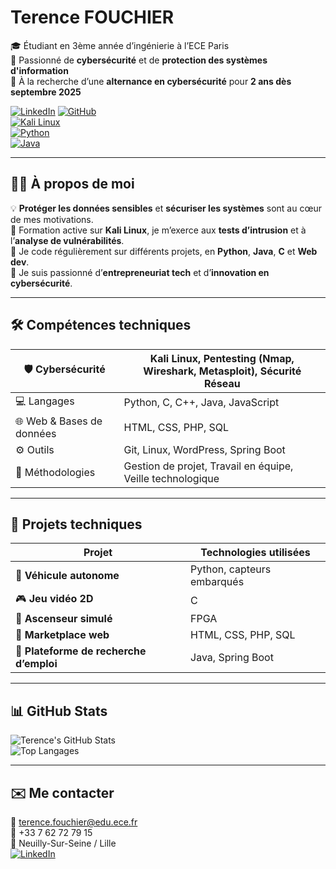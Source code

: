 # Terence FOUCHIER

🎓 Étudiant en 3ème année d’ingénierie à l’ECE Paris  
🔐 Passionné de **cybersécurité** et de **protection des systèmes d'information**  
📅 À la recherche d’une **alternance en cybersécurité** pour **2 ans dès septembre 2025**

[![LinkedIn](https://img.shields.io/badge/LinkedIn-blue?style=for-the-badge&logo=linkedin)](https://www.linkedin.com/in/terence-fouchier/) 
[![GitHub](https://img.shields.io/badge/GitHub-100000?style=for-the-badge&logo=github&logoColor=white)](https://github.com/Terry2932)  
[![Kali Linux](https://img.shields.io/badge/Kali_Linux-557C94?style=for-the-badge&logo=kalilinux&logoColor=white)]()  
[![Python](https://img.shields.io/badge/Python-3670A0?style=for-the-badge&logo=python&logoColor=ffdd54)]()  
[![Java](https://img.shields.io/badge/Java-ED8B00?style=for-the-badge&logo=java&logoColor=white)]()

---

## 👨‍💻 À propos de moi

💡 **Protéger les données sensibles** et **sécuriser les systèmes** sont au cœur de mes motivations.  
🎯 Formation active sur **Kali Linux**, je m’exerce aux **tests d’intrusion** et à l’**analyse de vulnérabilités**.  
🚀 Je code régulièrement sur différents projets, en **Python**, **Java**, **C** et **Web dev**.  
💼 Je suis passionné d’**entrepreneuriat tech** et d’**innovation en cybersécurité**.

---

## 🛠️ Compétences techniques

| 🛡️ Cybersécurité       | Kali Linux, Pentesting (Nmap, Wireshark, Metasploit), Sécurité Réseau |
|------------------------|----------------------------------------------------------------------|
| 💻 Langages            | Python, C, C++, Java, JavaScript |
| 🌐 Web & Bases de données | HTML, CSS, PHP, SQL |
| ⚙️ Outils               | Git, Linux, WordPress, Spring Boot |
| 📂 Méthodologies        | Gestion de projet, Travail en équipe, Veille technologique |

---

## 🚀 Projets techniques

| Projet                                   | Technologies utilisées           |
|------------------------------------------|----------------------------------|
| 🚗 **Véhicule autonome**                | Python, capteurs embarqués       |
| 🎮 **Jeu vidéo 2D**                     | C                               |
| 🏢 **Ascenseur simulé**                 | FPGA                            |
| 🛒 **Marketplace web**                  | HTML, CSS, PHP, SQL             |
| 💼 **Plateforme de recherche d’emploi** | Java, Spring Boot               |

---

## 📊 GitHub Stats

![Terence's GitHub Stats](https://github-readme-stats.vercel.app/api?username=Terry2932&show_icons=true&theme=radical)  
![Top Langages](https://github-readme-stats.vercel.app/api/top-langs/?username=Terry2932&layout=compact&theme=radical)

---

## ✉️ Me contacter

📧 terence.fouchier@edu.ece.fr  
📱 +33 7 62 72 79 15  
📍 Neuilly-Sur-Seine / Lille  
[![LinkedIn](https://img.shields.io/badge/LinkedIn-blue?style=flat-square&logo=linkedin)](https://www.linkedin.com/in/terence-fouchier/)  
